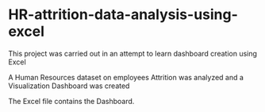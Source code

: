 # HR-attrition-data-analysis-using-excel

This project was carried out in an attempt to learn dashboard creation using Excel

A Human Resources dataset on employees Attrition was analyzed and a Visualization Dashboard was created

The Excel file contains the Dashboard.




